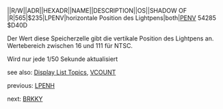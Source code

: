 ||R/W||ADR||HEXADR||NAME||DESCRIPTION||OS||SHADOW OF  
|R|565|$235|LPENV|horizontale Position des Lightpens|both|[PENV](../PENV/index.md) 54285 $D40D  
  
Der Wert diese Speicherzelle gibt die vertikale Position des Lightpens an. Wertebereich zwischen 16 und 111 für NTSC.  
  
Wird nur jede 1/50 Sekunde aktualisiert  
  
see also: [Display List Topics](../Displaylist_topics/index.md), [VCOUNT](../VCOUNT/index.md)  
  
previous: [LPENH](../LPENH/index.md)  
  
next: [BRKKY](../BRKKY/index.md)  
